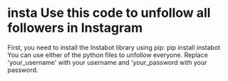 # insta Use this code to unfollow all followers in Instagram
First, you need to install the Instabot library using pip:
     pip install instabot
You can use either of the python files to unfollow everyone.
Replace 'your_username' with your username and 'your_password with your password.
